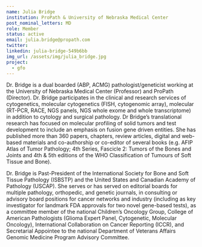 ```yaml
---
name: Julia Bridge
institution: ProPath & University of Nebraska Medical Center
post_nominal_letters: MD
role: Member
status: active
email: julia.bridge@propath.com
twitter:
linkedin: julia-bridge-549b6bb
img_url: /assets/img/julia_bridge.jpg
project:
  - gfo
---
```

Dr. Bridge is a dual boarded (ABP, ACMG) pathologist/geneticist working at the University of Nebraska Medical Center (Professor) and ProPath (Director). Dr. Bridge participates in the clinical and research services of cytogenetics, molecular cytogenetics (FISH, cytogenomic array), molecular (RT-PCR, RACE, NGS panels, NGS whole exome and whole transcriptome) in addition to cytology and surgical pathology. Dr Bridge’s translational research has focused on molecular profiling of solid tumors and test development to include an emphasis on fusion gene driven entities. She has published more than 360 papers, chapters, review articles, digital and web-based materials and co-authorship or co-editor of several books (e.g. AFIP Atlas of Tumor Pathology; 4th Series, Fascicle 2: Tumors of the Bones and Joints and 4th & 5th editions of the WHO Classification of Tumours of Soft Tissue and Bone).

Dr. Bridge is Past-President of the International Society for Bone and Soft Tissue Pathology (ISBSTP) and the United States and Canadian Academy of Pathology (USCAP).  She serves or has served on editorial boards for multiple pathology, orthopedic, and genetic journals, in consulting or advisory board positions for cancer networks and industry (including as key investigator for landmark FDA approvals for two novel gene-based tests), as a committee member of the national Children’s Oncology Group, College of American Pathologists (Glioma Expert Panel, Cytogenetic, Molecular Oncology), International Collaboration on Cancer Reporting (ICCR), and Secretarial Appointee to the national Department of Veterans Affairs Genomic Medicine Program Advisory Committee.


